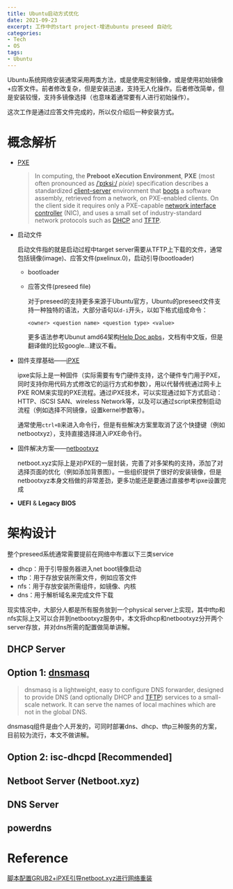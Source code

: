 ```yaml
---
title: Ubuntu启动方式优化
date: 2021-09-23
excerpt: 工作中的start project-增进ubuntu preseed 自动化
categories: 
- Tech
- OS
tags:
- Ubuntu
---
```




Ubuntu系统网络安装通常采用两类方法，或是使用定制镜像，或是使用初始镜像+应答文件。前者修改复杂，但是安装迅速，支持无人化操作。后者修改简单，但是安装较慢，支持多镜像选择（也意味着通常要有人进行初始操作）。

这次工作是通过应答文件完成的，所以仅介绍后一种安装方式。

# 概念解析

- [PXE](https://en.wikipedia.org/wiki/Preboot_Execution_Environment)

  > In computing, the **Preboot eXecution Environment**, **PXE** (most often pronounced as [/ˈpɪksiː/](https://en.wikipedia.org/wiki/Help:IPA/English) *pixie*) specification describes a standardized [client–server](https://en.wikipedia.org/wiki/Client–server_model) environment that [boots](https://en.wikipedia.org/wiki/Booting) a software assembly, retrieved from a network, on PXE-enabled clients. On the client side it requires only a PXE-capable [network interface controller](https://en.wikipedia.org/wiki/Network_interface_controller) (NIC), and uses a small set of industry-standard network protocols such as [DHCP](https://en.wikipedia.org/wiki/DHCP) and [TFTP](https://en.wikipedia.org/wiki/TFTP).

- 启动文件

  启动文件指的就是启动过程中target server需要从TFTP上下载的文件，通常包括镜像(image)、应答文件(pxelinux.0)，启动引导(bootloader)

  - bootloader

  - 应答文件(preseed file)

    对于preseed的支持更多来源于Ubuntu官方，Ubuntu的preseed文件支持一种独特的语法，大部分语句以`d-i`开头，以如下格式组成命令：

    ```
    <owner> <question name> <question type> <value>
    ```

    更多语法参考Ubunut amd64架构[Help Doc apbs](https://help.ubuntu.com/lts/installation-guide/amd64/apb.html)，文档有中文版，但是翻译做的比较google...建议不看。

- 固件支撑基础——[iPXE](https://ipxe.org/)

  ipxe实际上是一种固件（实际需要有专门硬件支持，这个硬件专门用于PXE，同时支持你用代码方式修改它的运行方式和参数），用以代替传统通过网卡上PXE ROM来实现的PXE流程。通过iPXE技术，可以实现通过如下方式启动：HTTP、iSCSI SAN、wireless Network等，以及可以通过script来控制启动流程（例如选择不同镜像，设置kernel参数等）。

  通常使用`ctrl+B`来进入命令行，但是有些解决方案里取消了这个快捷键（例如netbootxyz），支持直接选择进入iPXE命令行。

- 固件解决方案——[netbootxyz](https://github.com/netbootxyz)

  netboot.xyz实际上是对iPXE的一层封装，完善了对多架构的支持，添加了对选择页面的优化（例如添加背景图）。一些组织提供了很好的安装镜像，但是netbootxyz本身文档做的非常差劲，更多功能还是要通过直接参考ipxe设置完成

- **UEFI** & **Legacy BIOS**

# 架构设计

整个preseed系统通常需要提前在网络中布置以下三类service

- dhcp：用于引导服务器进入net boot镜像启动
- tftp：用于存放安装所需文件，例如应答文件
- nfs：用于存放安装所需组件，如镜像、内核
- dns：用于解析域名来完成文件下载

现实情况中，大部分人都是所有服务放到一个physical server上实现，其中tftp和nfs实际上又可以合并到netbootxyz服务中，本文将dhcp和netbootxyz分开两个server存放，并对dns所需的配置做简单讲解。

## DHCP Server

## Option 1: [dnsmasq](https://en.wikipedia.org/wiki/Dnsmasq)

> dnsmasq is a lightweight, easy to configure DNS forwarder, designed to provide DNS (and optionally DHCP and [TFTP](https://en.wikipedia.org/wiki/Trivial_File_Transfer_Protocol)) services to a small-scale network. It can serve the names of local machines which are not in the global DNS.

dnsmasq组件是由个人开发的，可同时部署dns、dhcp、tftp三种服务的方案，目前较为流行，本文不做讲解。

## Option 2: isc-dhcpd [Recommended]



## Netboot Server (Netboot.xyz)





## DNS Server

## powerdns

# Reference

[脚本配置GRUB2+iPXE引导netboot.xyz进行网络重装](https://www.sm.link/2020/07/08/92.html)
